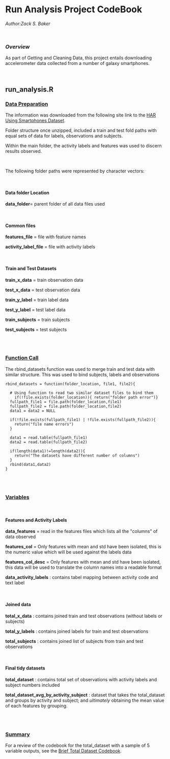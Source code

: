 
# Run Analysis Project CodeBook

_Author:Zack S. Baker_

<br />

### _Overview_

As part of Getting and Cleaning Data, this project entails downloading accelerometer data collected from a number of galaxy smartphones.

<br />

## run_analysis.R



### <u>Data Preparation</u>

The information was downloaded from the following site link to the [HAR Using Smartphones  Dataset](http://archive.ics.uci.edu/ml/machine-learning-databases/00240/UCI%20HAR%20Dataset.zip).

Folder structure once unzipped, included a train and test fold paths with equal sets of data for labels, observations and subjects. 

Within the main folder, the activity labels and features was used to discern results observed.

<br />

The following folder paths were represented by character vectors:

<br />

#### Data folder Location
**data_folder**= parent folder of all data files used 

<br />

#### Common files
**features_file** = file with feature names

**activity_label_file** = file with activity labels

<br />

#### Train and Test Datasets
**train_x_data** = train observation data

**test_x_data** = test observation data

**train_y_label** = train label data

**test_y_label** = test label data

**train_subjects** = train subjects

**test_subjects** = test subjects

<br />
<br />

### <u>Function Call</u>

The rbind_datasets function was used to merge train and test data with similar structure. 
This was used to bind subjects, labels and observations

```{r}
rbind_datasets = function(folder_location, file1, file2){
  
  # Using function to read two similar dataset files to bind them
    if(!file.exists(folder_location)){ return("folder path error")}
  fullpath_file1 = file.path(folder_location,file1)
  fullpath_file2 = file.path(folder_location,file2)
  data1 = data2 = NULL
  
  if(!file.exists(fullpath_file1) | !file.exists(fullpath_file2)){
    return("file name errors")
  }
  
  data1 = read.table(fullpath_file1)
  data2 = read.table(fullpath_file2) 
  
  if(length(data1)!=length(data2)){
    return("The datasets have different number of columns")
  }
  rbind(data1,data2)
}
```

<br />
<br />

### <u>Variables</u>

<br />

#### Features and Activity Labels

**data_features** = read in the features files which lists all the "columns" of data observed

**features_col** = Only features with mean and std have been isolated, this is the numeric value which will be used against the labels data

**features_col_desc** = Only features with mean and std have been isolated, this data will be used to translate the column names into a readable format 

**data_activity_labels** : contains tabel mapping between activity code and text label

<br />

#### Joined data

**total_x_data** : contains joined train and test observations (without labels or subjects)

**total_y_labels** : contains joined labels for train and test observations

**total_subjects** : contains joined list of subjects from train and test observations

<br />

#### Final tidy datasets

**total_dataset** : contains total set of observations with activity labels and subject numbers included

**total_dataset_avg_by_activity_subject** : dataset that takes the total_dataset and groups by activity and subject; and _ultimately_ obtaining the mean value of each features by grouping.

<br />
<br />

### <u>Summary</u>

For a review of the codebook for the total_dataset with a sample of 5 variable outputs, see the [Brief Total Dataset Codebook](https://zsbaker.github.io/Run_Analysis_Project/codebook_total_dataset.html).


